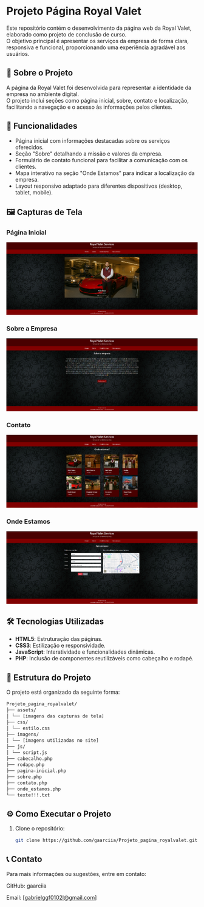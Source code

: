 # Projeto Página Royal Valet

Este repositório contém o desenvolvimento da página web da Royal Valet, elaborado como projeto de conclusão de curso.  
O objetivo principal é apresentar os serviços da empresa de forma clara, responsiva e funcional, proporcionando uma experiência agradável aos usuários.

## 📄 Sobre o Projeto

A página da Royal Valet foi desenvolvida para representar a identidade da empresa no ambiente digital.  
O projeto inclui seções como página inicial, sobre, contato e localização, facilitando a navegação e o acesso às informações pelos clientes.

## 🚀 Funcionalidades

- Página inicial com informações destacadas sobre os serviços oferecidos.
- Seção "Sobre" detalhando a missão e valores da empresa.
- Formulário de contato funcional para facilitar a comunicação com os clientes.
- Mapa interativo na seção "Onde Estamos" para indicar a localização da empresa.
- Layout responsivo adaptado para diferentes dispositivos (desktop, tablet, mobile).

## 🖼️ Capturas de Tela

### Página Inicial
![Página Inicial](assets/pagina-inicial.png)

### Sobre a Empresa
![Sobre](assets/sobre.png)

### Contato
![Contato](assets/contato.png)

### Onde Estamos
![Onde Estamos](assets/onde-estamos.png)

## 🛠️ Tecnologias Utilizadas

- **HTML5**: Estruturação das páginas.
- **CSS3**: Estilização e responsividade.
- **JavaScript**: Interatividade e funcionalidades dinâmicas.
- **PHP**: Inclusão de componentes reutilizáveis como cabeçalho e rodapé.

## 📁 Estrutura do Projeto

O projeto está organizado da seguinte forma:
```
Projeto_pagina_royalvalet/
├── assets/
│ └── [imagens das capturas de tela]
├── css/
│ └── estilo.css
├── imagens/
│ └── [imagens utilizadas no site]
├── js/
│ └── script.js
├── cabecalho.php
├── rodape.php
├── pagina-inicial.php
├── sobre.php
├── contato.php
├── onde_estamos.php
└── texte!!!.txt
```

## ⚙️ Como Executar o Projeto

1. Clone o repositório:

   ```bash
   git clone https://github.com/gaarciia/Projeto_pagina_royalvalet.git

##  📞 Contato
Para mais informações ou sugestões, entre em contato:

GitHub: gaarciia

Email: [gabrielggf0102l@gmail.com]

